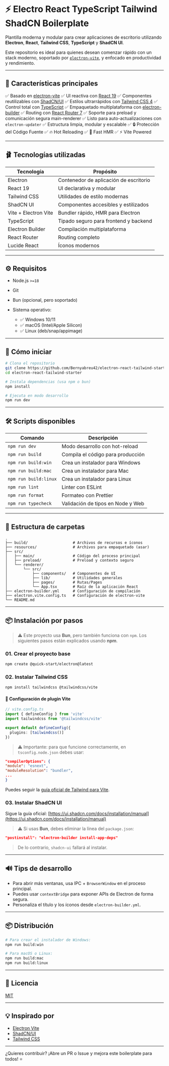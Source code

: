 # ⚡️ Electro React TypeScript Tailwind ShadCN Boilerplate

Plantilla moderna y modular para crear aplicaciones de escritorio utilizando **Electron**, **React**, **Tailwind CSS**, **TypeScript** y **ShadCN UI**.

Este repositorio es ideal para quienes desean comenzar rápido con un stack moderno, soportado por [`electron-vite`](https://electron-vite.org), y enfocado en productividad y rendimiento.

---

## 🧹 Características principales

✅ Basado en [electron-vite](https://electron-vite.org)
✅ UI reactiva con [React 19](https://react.dev/)
✅ Componentes reutilizables con [ShadCN/UI](https://ui.shadcn.com)
✅ Estilos ultrarrápidos con [Tailwind CSS 4](https://tailwindcss.com)
✅ Control total con [TypeScript](https://www.typescriptlang.org)
✅ Empaquetado multiplataforma con [electron-builder](https://www.electron.build)
✅ Routing con [React Router 7](https://reactrouter.com)
✅ Soporte para preload y comunicación segura main-renderer
✅ Listo para auto-actualizaciones con `electron-updater`
✅ Estructura limpia, modular y escalable
✅ 🔒 Protección del Código Fuente
✅ 🔥 Hot Reloading
✅ 🚀 Fast HMR
✅ ⚡ Vite Powered

---

## 🩰 Tecnologías utilizadas

| Tecnología           | Propósito                              |
| -------------------- | -------------------------------------- |
| Electron             | Contenedor de aplicación de escritorio |
| React 19             | UI declarativa y modular               |
| Tailwind CSS         | Utilidades de estilo modernas          |
| ShadCN UI            | Componentes accesibles y estilizados   |
| Vite + Electron Vite | Bundler rápido, HMR para Electron      |
| TypeScript           | Tipado seguro para frontend y backend  |
| Electron Builder     | Compilación multiplataforma            |
| React Router         | Routing completo                       |
| Lucide React         | Íconos modernos                        |

---

## ⚙️ Requisitos

- Node.js `>=18`
- Git
- Bun (opcional, pero soportado)
- Sistema operativo:

  - ✅ Windows 10/11
  - ✅ macOS (Intel/Apple Silicon)
  - ✅ Linux (deb/snap/appimage)

---

## 🚀 Cómo iniciar

```bash
# Clona el repositorio
git clone https://github.com/Bernyabreu42/electron-react-tailwind-starter
cd electron-react-tailwind-starter

# Instala dependencias (usa npm o bun)
npm install

# Ejecuta en modo desarrollo
npm run dev
```

---

## 🛠️ Scripts disponibles

| Comando               | Descripción                       |
| --------------------- | --------------------------------- |
| `npm run dev`         | Modo desarrollo con hot-reload    |
| `npm run build`       | Compila el código para producción |
| `npm run build:win`   | Crea un instalador para Windows   |
| `npm run build:mac`   | Crea un instalador para Mac       |
| `npm run build:linux` | Crea un instalador para Linux     |
| `npm run lint`        | Linter con ESLint                 |
| `npm run format`      | Formateo con Prettier             |
| `npm run typecheck`   | Validación de tipos en Node y Web |

---

## 📁 Estructura de carpetas

```
.
├── build/                    # Archivos de recursos e íconos
├── resources/                # Archivos para empaquetado (asar)
├── src/
│   ├── main/                 # Código del proceso principal
│   ├── preload/              # Preload y contexto seguro
│   └── renderer/
│       └── src/
│           ├── components/   # Componentes de UI
│           ├── lib/          # Utilidades generales
│           ├── pages/        # Rutas/Pages
│           └── App.tsx       # Raíz de la aplicación React
├── electron-builder.yml      # Configuración de compilación
├── electron.vite.config.ts   # Configuración de electron-vite
└── README.md
```

---

## 📦 Instalación por pasos

> ⚠️ Este proyecto usa **Bun**, pero también funciona con `npm`. Los siguientes pasos están explicados usando **npm**.

### 01. Crear el proyecto base

```bash
npm create @quick-start/electron@latest
```

### 02. Instalar Tailwind CSS

```bash
npm install tailwindcss @tailwindcss/vite
```

#### 🔧 Configuración de plugin Vite

```ts
// vite.config.ts
import { defineConfig } from 'vite'
import tailwindcss from '@tailwindcss/vite'

export default defineConfig({
  plugins: [tailwindcss()]
})
```

> ⚠️ Importante: para que funcione correctamente, en `tsconfig.node.json` debes usar:

```json
"compilerOptions": {
"module": "esnext",
"moduleResolution": "bundler",
...
}

```

Puedes seguir la [guía oficial de Tailwind para Vite](https://tailwindcss.com/docs/installation/using-vite).

### 03. Instalar ShadCN UI

Sigue la guía oficial: [https://ui.shadcn.com/docs/installation/manual](https://ui.shadcn.com/docs/installation/manual)

> ⚠️ Si usas **Bun**, debes eliminar la línea del `package.json`:

```json
"postinstall": "electron-builder install-app-deps"
```

> De lo contrario, `shadcn-ui` fallará al instalar.

---

## 🔊 Tips de desarrollo

- Para abrir más ventanas, usa IPC + `BrowserWindow` en el proceso principal.
- Puedes usar `contextBridge` para exponer APIs de Electron de forma segura.
- Personaliza el título y los íconos desde `electron-builder.yml`.

---

## 📦 Distribución

```bash
# Para crear el instalador de Windows:
npm run build:win

# Para macOS o Linux:
npm run build:mac
npm run build:linux
```

---

## 📜 Licencia

[MIT](LICENSE)

---

## 💡 Inspirado por

- [Electron Vite](https://github.com/electron-vite/electron-vite)
- [ShadCN/UI](https://ui.shadcn.com)
- [Tailwind CSS](https://tailwindcss.com)

---

¿Quieres contribuir? ¡Abre un PR o Issue y mejora este boilerplate para todos! ⭐
